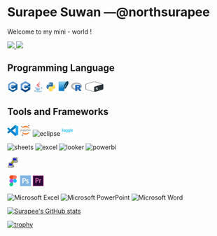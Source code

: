 # Surapee Suwan —@northsurapee
Welcome to my mini - world !

<a href="https://www.facebook.com/SleepingNot/">
  <img src="https://img.shields.io/badge/Facebook-%231877F2.svg?style=for-the-badge&logo=Facebook&logoColor=white">
</a>
<a href="https://www.linkedin.com/in/surapee-suwan-3909791a3/">
  <img src="https://img.shields.io/badge/linkedin-%230077B5.svg?style=for-the-badge&logo=linkedin&logoColor=white">
</a>

## Programming Language
<p>
<img src="https://raw.githubusercontent.com/devicons/devicon/master/icons/c/c-original.svg" alt="c" width="25" height="25"/>
<img src="https://raw.githubusercontent.com/devicons/devicon/master/icons/cplusplus/cplusplus-original.svg" alt="cpp" width="25" height="25"/>
<img src="https://raw.githubusercontent.com/devicons/devicon/master/icons/java/java-original.svg" alt="java" width="25" height="25"/>
<img src="https://raw.githubusercontent.com/devicons/devicon/master/icons/python/python-original.svg" alt="python" width="25" height="25"/>
<img src="https://github.com/devicons/devicon/blob/master/icons/sqlite/sqlite-original.svg" alt="sqlite" width="25" height="25"/>
<img src="https://github.com/devicons/devicon/blob/master/icons/r/r-original.svg" alt="r" width="25" height="25"/>
<img src="https://github.com/devicons/devicon/blob/master/icons/bash/bash-original.svg" alt="bash" width="50" height="25"/>
</p>

## Tools and Frameworks
<p>
<img src="https://raw.githubusercontent.com/devicons/devicon/master/icons/vscode/vscode-original.svg" alt="vscode" width="25" height="25"/>
<img src="https://raw.githubusercontent.com/devicons/devicon/master/icons/jupyter/jupyter-original-wordmark.svg" alt="jupyter" width="25" height="25"/>
<img src="https://img.shields.io/badge/Eclipse-FE7A16.svg?style=for-the-badge&logo=Eclipse&logoColor=white" alt="eclipse" height="25"/>
<img src="https://github.com/devicons/devicon/blob/master/icons/kaggle/kaggle-original-wordmark.svg" alt="kaggle" height="25"/>
</p>
<p>
<img src="https://www.svgrepo.com/show/223056/sheets-sheet.svg" alt="sheets" width="25" height="25"/>
<img src="https://www.svgrepo.com/show/373589/excel.svg" alt="excel" width="25" height="25"/>
<img src="https://www.svgrepo.com/show/354012/looker-icon.svg" alt="looker" width="25" height="25"/>
<img src="https://github.com/microsoft/PowerBI-Icons/blob/main/SVG/Power-BI.svg" alt="powerbi" width="25" height="25"/>
</p>
<p>
<img src="https://raw.githubusercontent.com/devicons/devicon/master/icons/putty/putty-original.svg" alt="putty" width="25" height="25"/>
</p>
<p>
<img src="https://raw.githubusercontent.com/devicons/devicon/master/icons/figma/figma-original.svg" alt="figma" width="25" height="25"/>
<img src="https://raw.githubusercontent.com/devicons/devicon/master/icons/photoshop/photoshop-plain.svg" alt="photoshop" width="25" height="25"/>
<img src="https://raw.githubusercontent.com/devicons/devicon/master/icons/premierepro/premierepro-original.svg" alt="premiere pro" width="25" height="25"/>
</p>

![Microsoft Excel](https://img.shields.io/badge/Microsoft_Excel-217346?style=for-the-badge&logo=microsoft-excel&logoColor=white)
![Microsoft PowerPoint](https://img.shields.io/badge/Microsoft_PowerPoint-B7472A?style=for-the-badge&logo=microsoft-powerpoint&logoColor=white)
![Microsoft Word](https://img.shields.io/badge/Microsoft_Word-2B579A?style=for-the-badge&logo=microsoft-word&logoColor=white)

[![Surapee's GitHub stats](https://github-readme-stats.vercel.app/api?username=northsurapee&show_icons=true&theme=dracula)](https://github.com/anuraghazra/github-readme-stats)

[![trophy](https://github-profile-trophy.vercel.app/?username=northsurapee&theme=chalk&margin-w=5&margin-h=5&column=-1&rank=SECRET,SSS,SS,S,AAA,AA,A,B,C)](https://github.com/ryo-ma/github-profile-trophy)
